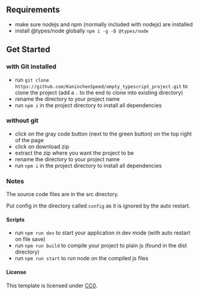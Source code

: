 ## Requirements

- make sure nodejs and npm (normally included with nodejs) are installed
- install @types/node globally `npm i -g -D @types/node`


## Get Started

### with Git installed

- run `git clone https://github.com/KaninchenSpeed/empty_typescript_project.git` to clone the project (add a `.` to the end to clone into existing directory)
- rename the directory to your project name
- run `npm i` in the project directory to install all dependencies


### without git

- click on the gray code button (next to the green button) on the top right of the page
- click on download zip
- extract the zip where you want the project to be
- rename the directory to your project name
- run `npm i` in the project directory to install all dependencies

### Notes

The source code files are in the src directory.

Put config in the directory called `config` as it is ignored by the auto restart.

#### Scripts
- run `npm run dev` to start your application in dev mode (with auto restart on file save)
- run `npm run build` to compile your project to plain js (found in the dist directory)
- run `npm run start` to run node on the compiled js files

#### License
This template is licensed under [CC0](https://creativecommons.org/publicdomain/zero/1.0/).
